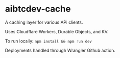 # aibtcdev-cache

A caching layer for various API clients.

Uses Cloudflare Workers, Durable Objects, and KV.

To run locally: `npm install && npm run dev`

Deployments handled through Wrangler Github action.

